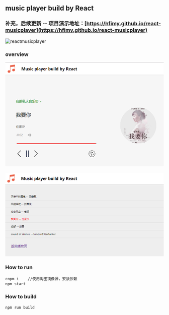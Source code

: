 ## music player build by React
### 补充，后续更新 -- 项目演示地址：[https://hfimy.github.io/react-musicplayer](https://hfimy.github.io/react-musicplayer)
![reactmusicplayer](https://github.com/Hfimy/react-musicplayer/blob/master/public/image/reactmusicplayer.gif?raw=true)


### overview
![player.png](https://github.com/Hfimy/react-musicplayer/blob/master/public/image/player.png?raw=true)

![musicList.png](https://github.com/Hfimy/react-musicplayer/blob/master/public/image/musicList.png?raw=true)

### How to run
```
cnpm i    //使用淘宝镜像源，安装依赖
npm start
```
### How to build
```
npm run build
```

